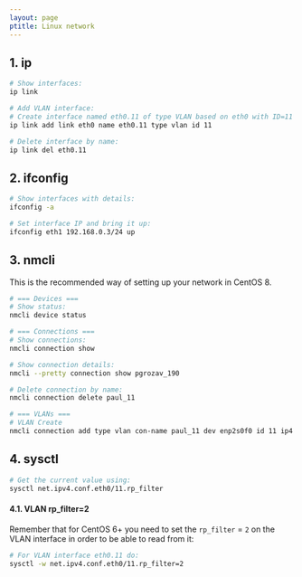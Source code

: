 ```yaml
---
layout: page
ptitle: Linux network
---
```

## 1. ip
```bash
# Show interfaces:
ip link

# Add VLAN interface:
# Create interface named eth0.11 of type VLAN based on eth0 with ID=11
ip link add link eth0 name eth0.11 type vlan id 11

# Delete interface by name:
ip link del eth0.11
```

## 2. ifconfig
```bash
# Show interfaces with details:
ifconfig -a

# Set interface IP and bring it up:
ifconfig eth1 192.168.0.3/24 up
```

## 3. nmcli
This is the recommended way of setting up your network in CentOS 8.
```bash
# === Devices ===
# Show status:
nmcli device status

# === Connections ===
# Show connections:
nmcli connection show

# Show connection details:
nmcli --pretty connection show pgrozav_190

# Delete connection by name:
nmcli connection delete paul_11

# === VLANs ===
# VLAN Create
nmcli connection add type vlan con-name paul_11 dev enp2s0f0 id 11 ip4 123.122.121.120/24
```

## 4. sysctl
```bash
# Get the current value using:
sysctl net.ipv4.conf.eth0/11.rp_filter
```

#### 4.1. VLAN rp_filter=2
Remember that for CentOS 6+ you need to set the `rp_filter` = `2` on the VLAN interface in order to be able to read from it:
```bash
# For VLAN interface eth0.11 do:
sysctl -w net.ipv4.conf.eth0/11.rp_filter=2
```
